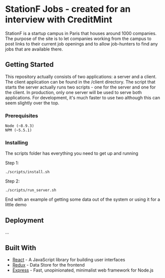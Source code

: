 # StationF Jobs - created for an interview with CreditMint

StationF is a startup campus in Paris that houses around 1000 companies. The purpose of the site is to let companies working from the campus to post links to their current job openings and to allow job-hunters to find any jobs that are available there.

## Getting Started

This repository actually consists of two applications: a server and a client. The client application can be found in the /client directory. The script that starts the server actually runs two scripts - one for the server and one for the client. In production, only one server will be used to serve both applications. For development, it's much faster to use two although this can seem slightly over the top.

### Prerequisites

```
Node (~8.9.3)
NPM (~5.5.1)
```

### Installing

The scripts folder has everything you need to get up and running

Step 1:

```
./scripts/install.sh
```

Step 2:

```
./scripts/run_server.sh
```

End with an example of getting some data out of the system or using it for a little demo

## Deployment

...

## Built With

* [React](https://reactjs.org/) - A JavaScript library for building user interfaces
* [Redux](https://redux.js.org/) - Data Store for the frontend
* [Express](https://expressjs.com/) - Fast, unopinionated, minimalist web framework for Node.js
